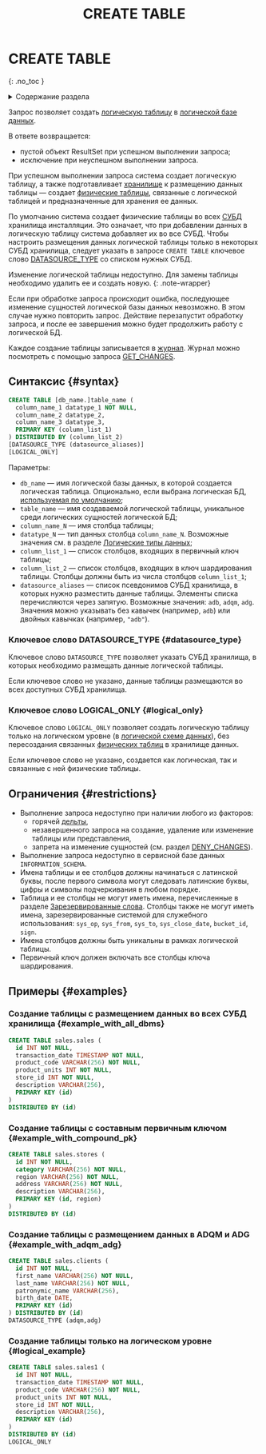 ﻿---
layout: default
title: CREATE TABLE
nav_order: 17
parent: Запросы SQL+
grand_parent: Справочная информация
has_children: false
has_toc: false
---

# CREATE TABLE
{: .no_toc }

<details markdown="block">
  <summary>
    Содержание раздела
  </summary>
  {: .text-delta }
1. TOC
{:toc}
</details>

Запрос позволяет создать [логическую таблицу](../../../overview/main_concepts/logical_table/logical_table.md) 
в [логической базе данных](../../../overview/main_concepts/logical_db/logical_db.md). 

В ответе возвращается:
* пустой объект ResultSet при успешном выполнении запроса;
* исключение при неуспешном выполнении запроса.

При успешном выполнении запроса система создает логическую таблицу, а также подготавливает 
[хранилище](../../../overview/main_concepts/data_storage/data_storage.md) к размещению данных 
таблицы — создает [физические таблицы](../../../overview/main_concepts/physical_table/physical_table.md), 
связанные с логической таблицей и предназначенные для хранения ее данных. 

По умолчанию система создает физические таблицы во всех [СУБД](../../../introduction/supported_DBMS/supported_DBMS.md) 
хранилища инсталляции. Это означает, что при добавлении данных в логическую таблицу система добавляет их 
во все СУБД. Чтобы настроить размещения данных логической таблицы только в некоторых СУБД хранилища, следует указать 
в запросе `CREATE TABLE` ключевое слово [DATASOURCE_TYPE](#datasource_type) со списком нужных СУБД.

Изменение логической таблицы недоступно. Для замены таблицы необходимо удалить ее и 
создать новую.
{: .note-wrapper}

Если при обработке запроса происходит ошибка, последующее изменение сущностей логической базы данных невозможно. В этом
случае нужно повторить запрос. Действие перезапустит обработку запроса, и после ее завершения можно будет продолжить
работу с логической БД.

Каждое создание таблицы записывается в [журнал](../../../overview/main_concepts/changelog/changelog.md). Журнал
можно посмотреть с помощью запроса [GET_CHANGES](../GET_CHANGES/GET_CHANGES.md).

## Синтаксис {#syntax}

```sql
CREATE TABLE [db_name.]table_name (
  column_name_1 datatype_1 NOT NULL,
  column_name_2 datatype_2,
  column_name_3 datatype_3,
  PRIMARY KEY (column_list_1)
) DISTRIBUTED BY (column_list_2)
[DATASOURCE_TYPE (datasource_aliases)]
[LOGICAL_ONLY]
```

Параметры:
* `db_name` — имя логической базы данных, в которой создается логическая таблица. Опционально, если выбрана 
  логическая БД, [используемая по умолчанию](../../../working_with_system/other_features/default_db_set-up/default_db_set-up.md);
* `table_name` — имя создаваемой логической таблицы, уникальное среди логических сущностей логической БД;
* `column_name_N` — имя столбца таблицы;
* `datatype_N` — тип данных столбца `column_name_N`. Возможные значения см. 
  в разделе [Логические типы данных](../../supported_data_types/logical_data_types/logical_data_types.md);
* `column_list_1` — список столбцов, входящих в первичный ключ таблицы;
* `column_list_2` — список столбцов, входящих в ключ шардирования таблицы. Столбцы 
  должны быть из числа столбцов `column_list_1`;
* `datasource_aliases` — список псевдонимов СУБД хранилища, в которых нужно разместить данные таблицы. 
  Элементы списка перечисляются через запятую. Возможные значения: `adb`, `adqm`, `adg`. 
  Значения можно указывать без кавычек (например, `adb`) или двойных кавычках (например, `"adb"`).
    
### Ключевое слово DATASOURCE_TYPE {#datasource_type}

Ключевое слово `DATASOURCE_TYPE` позволяет указать СУБД хранилища, в которых необходимо 
размещать данные логической таблицы.

Если ключевое слово не указано, данные таблицы размещаются во всех доступных СУБД хранилища.

### Ключевое слово LOGICAL_ONLY {#logical_only}

Ключевое слово `LOGICAL_ONLY` позволяет создать логическую таблицу только на логическом уровне
(в [логической схеме данных](../../../overview/main_concepts/logical_schema/logical_schema.md)), без
пересоздания связанных [физических таблиц](../../../overview/main_concepts/physical_table/physical_table.md)
в хранилище данных.

Если ключевое слово не указано, создается как логическая, так и связанные с ней физические таблицы.

## Ограничения {#restrictions}

* Выполнение запроса недоступно при наличии любого из факторов:
  * горячей [дельты](../../../overview/main_concepts/delta/delta.md), 
  * незавершенного запроса на создание, удаление или изменение таблицы или представления,
  * запрета на изменение сущностей (см. раздел [DENY_CHANGES](../DENY_CHANGES/DENY_CHANGES.md)).
* Выполнение запроса недоступно в сервисной базе данных `INFORMATION_SCHEMA`.
* Имена таблицы и ее столбцов должны начинаться с латинской буквы, после первого символа могут следовать 
  латинские буквы, цифры и символы подчеркивания в любом порядке.
* Таблица и ее столбцы не могут иметь имена, перечисленные в разделе [Зарезервированные слова](../../reserved_words/reserved_words.md). 
  Столбцы также не могут иметь имена, зарезервированные системой для служебного использования: `sys_op`, `sys_from`, `sys_to`,
  `sys_close_date`, `bucket_id`, `sign`. 
* Имена столбцов должны быть уникальны в рамках логической таблицы.
* Первичный ключ должен включать все столбцы ключа шардирования.

## Примеры {#examples}

### Создание таблицы с размещением данных во всех СУБД хранилища {#example_with_all_dbms}

```sql
CREATE TABLE sales.sales (
  id INT NOT NULL,
  transaction_date TIMESTAMP NOT NULL,
  product_code VARCHAR(256) NOT NULL,
  product_units INT NOT NULL,
  store_id INT NOT NULL,
  description VARCHAR(256),
  PRIMARY KEY (id)
)
DISTRIBUTED BY (id)
```

### Создание таблицы с составным первичным ключом {#example_with_compound_pk}

```sql
CREATE TABLE sales.stores (
  id INT NOT NULL,
  category VARCHAR(256) NOT NULL,
  region VARCHAR(256) NOT NULL,
  address VARCHAR(256) NOT NULL,
  description VARCHAR(256),
  PRIMARY KEY (id, region)
)
DISTRIBUTED BY (id)
```

### Создание таблицы с размещением данных в ADQM и ADG {#example_with_adqm_adg}

```sql
CREATE TABLE sales.clients (
  id INT NOT NULL,
  first_name VARCHAR(256) NOT NULL,
  last_name VARCHAR(256) NOT NULL,
  patronymic_name VARCHAR(256),
  birth_date DATE,
  PRIMARY KEY (id)
) DISTRIBUTED BY (id)
DATASOURCE_TYPE (adqm,adg)
```

### Создание таблицы только на логическом уровне {#logical_example}

```sql
CREATE TABLE sales.sales1 (
  id INT NOT NULL,
  transaction_date TIMESTAMP NOT NULL,
  product_code VARCHAR(256) NOT NULL,
  product_units INT NOT NULL,
  store_id INT NOT NULL,
  description VARCHAR(256),
  PRIMARY KEY (id)
)
DISTRIBUTED BY (id)
LOGICAL_ONLY
```